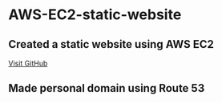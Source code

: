 # AWS-EC2-static-website
## Created a static website using AWS EC2 
[Visit GitHub]([https://github.com](http://website-9.s3-website-us-east-1.amazonaws.com/))

## Made personal domain using Route 53 
